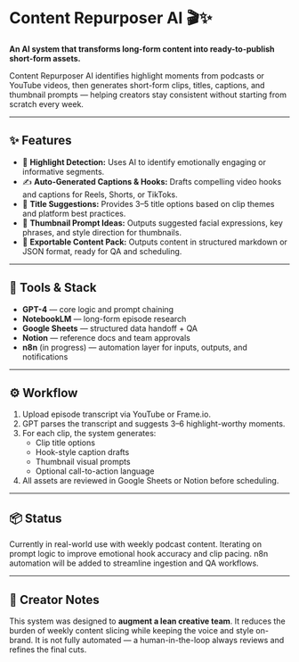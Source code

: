 # Content Repurposer AI 🎬✨

**An AI system that transforms long-form content into ready-to-publish short-form assets.**

Content Repurposer AI identifies highlight moments from podcasts or YouTube videos, then generates short-form clips, titles, captions, and thumbnail prompts — helping creators stay consistent without starting from scratch every week.

---

## ✨ Features

- 🎯 **Highlight Detection:** Uses AI to identify emotionally engaging or informative segments.
- ✍️ **Auto-Generated Captions & Hooks:** Drafts compelling video hooks and captions for Reels, Shorts, or TikToks.
- 🧠 **Title Suggestions:** Provides 3–5 title options based on clip themes and platform best practices.
- 🎨 **Thumbnail Prompt Ideas:** Outputs suggested facial expressions, key phrases, and style direction for thumbnails.
- 🧾 **Exportable Content Pack:** Outputs content in structured markdown or JSON format, ready for QA and scheduling.

---

## 🔧 Tools & Stack

- **GPT-4** — core logic and prompt chaining
- **NotebookLM** — long-form episode research
- **Google Sheets** — structured data handoff + QA
- **Notion** — reference docs and team approvals
- **n8n** (in progress) — automation layer for inputs, outputs, and notifications

---

## ⚙️ Workflow

1. Upload episode transcript via YouTube or Frame.io.
2. GPT parses the transcript and suggests 3–6 highlight-worthy moments.
3. For each clip, the system generates:
   - Clip title options
   - Hook-style caption drafts
   - Thumbnail visual prompts
   - Optional call-to-action language
4. All assets are reviewed in Google Sheets or Notion before scheduling.

---

## 📦 Status

Currently in real-world use with weekly podcast content. Iterating on prompt logic to improve emotional hook accuracy and clip pacing. n8n automation will be added to streamline ingestion and QA workflows.

---

## 🧠 Creator Notes

This system was designed to **augment a lean creative team**. It reduces the burden of weekly content slicing while keeping the voice and style on-brand. It is not fully automated — a human-in-the-loop always reviews and refines the final cuts.

